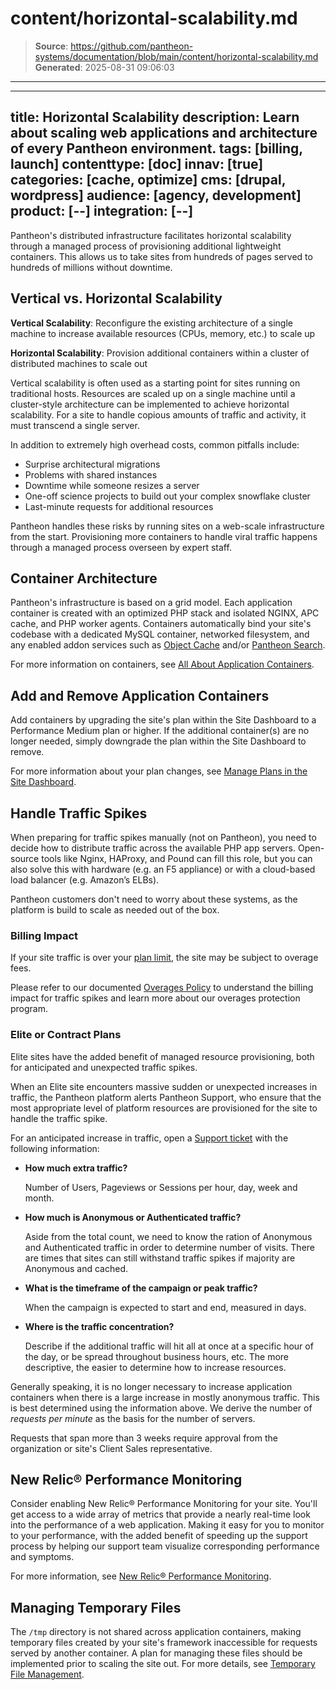 # content/horizontal-scalability.md

> **Source**: https://github.com/pantheon-systems/documentation/blob/main/content/horizontal-scalability.md
> **Generated**: 2025-08-31 09:06:03

---

---
title: Horizontal Scalability
description: Learn about scaling web applications and architecture of every Pantheon environment.
tags: [billing, launch]
contenttype: [doc]
innav: [true]
categories: [cache, optimize]
cms: [drupal, wordpress]
audience: [agency, development]
product: [--]
integration: [--]
---

Pantheon's distributed infrastructure facilitates horizontal scalability through a managed process of provisioning additional lightweight containers. This allows us to take sites from hundreds of pages served to hundreds of millions without downtime.

## Vertical vs. Horizontal Scalability

**Vertical Scalability**: Reconfigure the existing architecture of a single machine to increase available resources (CPUs, memory, etc.) to scale up

**Horizontal Scalability**: Provision additional containers within a cluster of distributed machines to scale out

Vertical scalability is often used as a starting point for sites running on traditional hosts. Resources are scaled up on a single machine until a cluster-style architecture can be implemented to achieve horizontal scalability. For a site to handle copious amounts of traffic and activity, it must transcend a single server.

In addition to extremely high overhead costs, common pitfalls include:

- Surprise architectural migrations
- Problems with shared instances
- Downtime while someone resizes a server
- One-off science projects to build out your complex snowflake cluster
- Last-minute requests for additional resources

Pantheon handles these risks by running sites on a web-scale infrastructure from the start. Provisioning more containers to handle viral traffic happens through a managed process overseen by expert staff.

## Container Architecture

Pantheon's infrastructure is based on a grid model. Each application container is created with an optimized PHP stack and isolated NGINX, APC cache, and PHP worker agents. Containers automatically bind your site's codebase with a dedicated MySQL container, networked filesystem, and any enabled addon services such as [Object Cache](/object-cache) and/or [Pantheon Search](/solr).

For more information on containers, see [All About Application Containers](/application-containers).

## Add and Remove Application Containers

Add containers by upgrading the site's plan within the Site Dashboard to a Performance Medium plan or higher. If the additional container(s) are no longer needed, simply downgrade the plan within the Site Dashboard to remove.

For more information about your plan changes, see [Manage Plans in the Site Dashboard](/guides/legacy-dashboard/site-plan/#upgrades).
## Handle Traffic Spikes

When preparing for traffic spikes manually (not on Pantheon), you need to decide how to distribute traffic across the available PHP app servers. Open-source tools like Nginx, HAProxy, and Pound can fill this role, but you can also solve this with hardware (e.g. an F5 appliance) or with a cloud-based load balancer (e.g. Amazon’s ELBs).

Pantheon customers don't need to worry about these systems, as the platform is build to scale as needed out of the box.

### Billing Impact

If your site traffic is over your [plan limit](https://pantheon.io/plans/pricing?docs), the site may be subject to overage fees.

Please refer to our documented [Overages Policy](/guides/account-mgmt/traffic/overages) to understand the billing impact for traffic spikes and learn more about our overages protection program.

### Elite or Contract Plans

Elite sites have the added benefit of managed resource provisioning, both for anticipated and unexpected traffic spikes.

When an Elite site encounters massive sudden or unexpected increases in traffic, the Pantheon platform alerts Pantheon Support, who ensure that the most appropriate level of platform resources are provisioned for the site to handle the traffic spike.

For an anticipated increase in traffic, open a [Support ticket](/guides/support/contact-support/#general-support-ticket) with the following information:

- **How much extra traffic?**

  Number of Users, Pageviews or Sessions per hour, day, week and month.

- **How much is Anonymous or Authenticated traffic?**

  Aside from the total count, we need to know the ration of Anonymous and Authenticated traffic in order to determine number of visits. There are times that sites can still withstand traffic spikes if majority are Anonymous and cached.

- **What is the timeframe of the campaign or peak traffic?**

  When the campaign is expected to start and end, measured in days.

- **Where is the traffic concentration?**

  Describe if the additional traffic will hit all at once at a specific hour of the day, or be spread throughout business hours, etc. The more descriptive, the easier to determine how to increase resources.

Generally speaking, it is no longer necessary to increase application containers when there is a large increase in mostly anonymous traffic. This is best determined using the information above. We derive the number of *requests per minute* as the basis for the number of servers.

Requests that span more than 3 weeks require approval from the organization or site's Client Sales representative.

## New Relic&reg; Performance Monitoring

Consider enabling New Relic&reg; Performance Monitoring for your site. You'll get access to a wide array of metrics that provide a nearly real-time look into the performance of a web application. Making it easy for you to monitor to your performance, with the added benefit of speeding up the support process by helping our support team visualize corresponding performance and symptoms.

For more information, see [New Relic&reg; Performance Monitoring](/guides/new-relic).

## Managing Temporary Files

The `/tmp` directory is not shared across application containers, making temporary files created by your site's framework inaccessible for requests served by another container. A plan for managing these files should be implemented prior to scaling the site out. For more details, see [Temporary File Management](/guides/filesystem/tmp).
